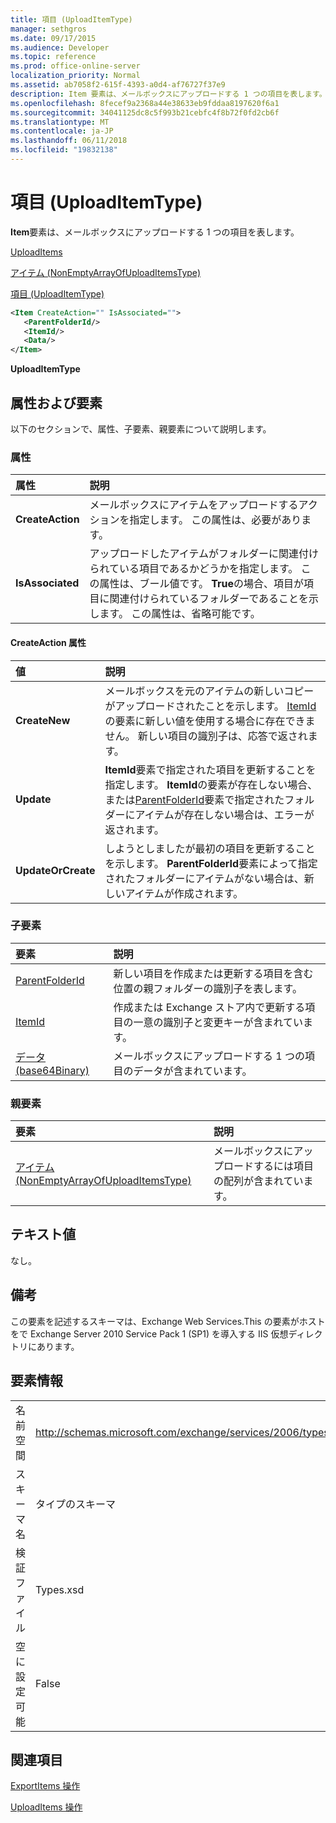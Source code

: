 ```yaml
---
title: 項目 (UploadItemType)
manager: sethgros
ms.date: 09/17/2015
ms.audience: Developer
ms.topic: reference
ms.prod: office-online-server
localization_priority: Normal
ms.assetid: ab7058f2-615f-4393-a0d4-af76727f37e9
description: Item 要素は、メールボックスにアップロードする 1 つの項目を表します。
ms.openlocfilehash: 8fecef9a2368a44e38633eb9fddaa8197620f6a1
ms.sourcegitcommit: 34041125dc8c5f993b21cebfc4f8b72f0fd2cb6f
ms.translationtype: MT
ms.contentlocale: ja-JP
ms.lasthandoff: 06/11/2018
ms.locfileid: "19832138"
---
```

# <a name="item-uploaditemtype"></a>項目 (UploadItemType)

**Item**要素は、メールボックスにアップロードする 1 つの項目を表します。 
  
[UploadItems](uploaditems.md)
  
[アイテム (NonEmptyArrayOfUploadItemsType)](items-nonemptyarrayofuploaditemstype.md)
  
[項目 (UploadItemType)](item-uploaditemtype.md)
  
```XML
<Item CreateAction="" IsAssociated="">
   <ParentFolderId/>
   <ItemId/>
   <Data/>
</Item>
```

 **UploadItemType**
## <a name="attributes-and-elements"></a>属性および要素

以下のセクションで、属性、子要素、親要素について説明します。
  
### <a name="attributes"></a>属性

|**属性**|**説明**|
|:-----|:-----|
|**CreateAction** <br/> |メールボックスにアイテムをアップロードするアクションを指定します。 この属性は、必要があります。  <br/> |
|**IsAssociated** <br/> |アップロードしたアイテムがフォルダーに関連付けられている項目であるかどうかを指定します。 この属性は、ブール値です。 **True**の場合、項目が項目に関連付けられているフォルダーであることを示します。 この属性は、省略可能です。  <br/> |
   
#### <a name="createaction-attribute"></a>CreateAction 属性

|**値**|**説明**|
|:-----|:-----|
|**CreateNew** <br/> |メールボックスを元のアイテムの新しいコピーがアップロードされたことを示します。 [ItemId](itemid.md)の要素に新しい値を使用する場合に存在できません。 新しい項目の識別子は、応答で返されます。  <br/> |
|**Update** <br/> |**ItemId**要素で指定された項目を更新することを指定します。 **ItemId**の要素が存在しない場合、または[ParentFolderId](parentfolderid.md)要素で指定されたフォルダーにアイテムが存在しない場合は、エラーが返されます。  <br/> |
|**UpdateOrCreate** <br/> |しようとしましたが最初の項目を更新することを示します。 **ParentFolderId**要素によって指定されたフォルダーにアイテムがない場合は、新しいアイテムが作成されます。  <br/> |
   
### <a name="child-elements"></a>子要素

|**要素**|**説明**|
|:-----|:-----|
|[ParentFolderId](parentfolderid.md) <br/> |新しい項目を作成または更新する項目を含む位置の親フォルダーの識別子を表します。  <br/> |
|[ItemId](itemid.md) <br/> |作成または Exchange ストア内で更新する項目の一意の識別子と変更キーが含まれています。  <br/> |
|[データ (base64Binary)](data-base64binary.md) <br/> |メールボックスにアップロードする 1 つの項目のデータが含まれています。  <br/> |
   
### <a name="parent-elements"></a>親要素

|**要素**|**説明**|
|:-----|:-----|
|[アイテム (NonEmptyArrayOfUploadItemsType)](items-nonemptyarrayofuploaditemstype.md) <br/> |メールボックスにアップロードするには項目の配列が含まれています。  <br/> |
   
## <a name="text-value"></a>テキスト値

なし。
  
## <a name="remarks"></a>備考

この要素を記述するスキーマは、Exchange Web Services.This の要素がホストをで Exchange Server 2010 Service Pack 1 (SP1) を導入する IIS 仮想ディレクトリにあります。
  
## <a name="element-information"></a>要素情報

|||
|:-----|:-----|
|名前空間  <br/> |http://schemas.microsoft.com/exchange/services/2006/types  <br/> |
|スキーマ名  <br/> |タイプのスキーマ  <br/> |
|検証ファイル  <br/> |Types.xsd  <br/> |
|空に設定可能  <br/> |False  <br/> |
   
## <a name="see-also"></a>関連項目



[ExportItems 操作](exportitems-operation.md)
  
[UploadItems 操作](uploaditems-operation.md)

